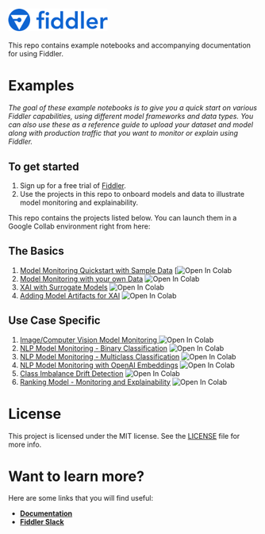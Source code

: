 <a name="getting-started"></a>

<div align="left">
    <img src="quickstart/images/logo.png"
         alt="Image of Fiddler logo" width="200"/>
</div>

<br>
This repo contains example notebooks and accompanying documentation for using Fiddler.

<a name="examples"></a>
# Examples
*The goal of these example notebooks is to give you a quick start on various Fiddler capabilities, using different model frameworks and data types. You can also use these as a reference guide to upload your dataset and model along with production traffic that you want to monitor or explain using Fiddler.*

 ## To get started  
 1. Sign up for a free trial of [Fiddler](https://www.fiddler.ai/trial).
 2. Use the projects in this repo to onboard models and data to illustrate model monitoring and explainability.  

This repo contains the projects listed below. You can launch them in a Google Collab environment right from here:

## The Basics
  1.  [Model Monitoring Quickstart with Sample Data](https://github.com/fiddler-labs/fiddler-examples/blob/main/quickstart/23.6/Fiddler_Quickstart_Simple_Monitoring.ipynb) [![Open In Colab](https://colab.research.google.com/github/fiddler-labs/fiddler-examples/blob/main/quickstart/23.6/Fiddler_Quickstart_Simple_Monitoring.ipynb)
  2.  [Model Monitoring with your own Data](https://github.com/fiddler-labs/fiddler-examples/blob/main/quickstart/23.5/Fiddler_Quickstart_DIY.ipynb) ![Open In Colab](https://colab.research.google.com/github/fiddler-labs/fiddler-examples/blob/main/quickstart/23.6/Fiddler_Quickstart_DIY.ipynb)
  3.  [XAI with Surrogate Models](https://github.com/fiddler-labs/fiddler-examples/blob/main/quickstart/23.6/Fiddler_Quickstart_Surrogate_XAI.ipynb) ![Open In Colab](https://colab.research.google.com/github/fiddler-labs/fiddler-examples/blob/main/quickstart/23.6/Fiddler_Quickstart_Surrogate_XAI.ipynb)
  4.  [Adding Model Artifacts for XAI](https://github.com/fiddler-labs/fiddler-examples/blob/main/quickstart/23.6/Fiddler_Quickstart_Add_Model_Artifact.ipynb) ![Open In Colab](https://colab.research.google.com/github/fiddler-labs/fiddler-examples/blob/main/quickstart/23.6/Fiddler_Quickstart_Add_Model_Artifact.ipynb)
## Use Case Specific  
  1. [Image/Computer Vision Model Monitoring ](https://github.com/fiddler-labs/fiddler-examples/blob/main/quickstart/23.6/Fiddler_Quickstart_Image_Monitoring.ipynb) ![Open In Colab](https://colab.research.google.com/github/fiddler-labs/fiddler-examples/blob/main/quickstart/23.6/Fiddler_Quickstart_Image_Monitoring.ipynb)
  2. [NLP Model Monitoring - Binary Classification](https://github.com/fiddler-labs/fiddler-examples/blob/main/quickstart/23.6/Fiddler_Quickstart_NLP_Monitoring.ipynb) ![Open In Colab](https://colab.research.google.com/github/fiddler-labs/fiddler-examples/blob/main/quickstart/23.6/Fiddler_Quickstart_NLP_Monitoring.ipynb)
  3. [NLP Model Monitoring - Multiclass Classification](https://github.com/fiddler-labs/fiddler-examples/blob/main/quickstart/23.6/Fiddler_Quickstart_NLP_multiclass.ipynb) ![Open In Colab](https://colab.research.google.com/github/fiddler-labs/fiddler-examples/blob/main/quickstart/23.6/Fiddler_Quickstart_NLP_multiclass.ipynb)
  4. [NLP Model Monitoring with OpenAI Embeddings](https://github.com/fiddler-labs/fiddler-examples/blob/main/quickstart/23.6/Fiddler_Quickstart_NLP_OpenAI_Monitoring.ipynb) ![Open In Colab](https://colab.research.google.com/github/fiddler-labs/fiddler-examples/blob/main/quickstart/23.6/Fiddler_Quickstart_NLP_OpenAI_Monitoring.ipynb)
  5. [Class Imbalance Drift Detection](https://github.com/fiddler-labs/fiddler-examples/blob/main/quickstart/23.6/Fiddler_Quickstart_Imbalanced_Data.ipynb) ![Open In Colab](https://colab.research.google.com/github/fiddler-labs/fiddler-examples/blob/main/quickstart/23.6/Fiddler_Quickstart_Imbalanced_Data.ipynb)
  6. [Ranking Model - Monitoring and Explainability](https://github.com/fiddler-labs/fiddler-examples/blob/main/quickstart/23.6/Fiddler_Quickstart_Ranking_Model.ipynb) ![Open In Colab](https://colab.research.google.com/github/fiddler-labs/fiddler-examples/blob/main/quickstart/23.6/Fiddler_Quickstart_Ranking_Model.ipynb)
   
<a name="license"></a>
# License

This project is licensed under the MIT license. See the [LICENSE](https://github.com/fiddler-labs/fiddler-examples/blob/main/LICENSE) file for more info.


<a name="i-want-to-know-more"></a>
# Want to learn more?

Here are some links that you will find useful:
* **[Documentation](https://docs.fiddler.ai/)**
* **[Fiddler Slack](https://www.fiddler.ai/slackinvite)**

